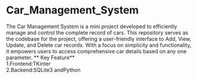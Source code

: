 # Car_Management_System
The Car Management System is a mini project developed to efficiently manage and control the complete record of cars. This repository serves as the codebase for the project, offering a user-friendly interface to Add, View, Update, and Delete car records. With a focus on simplicity and functionality, it empowers users to access comprehensive car details based on any one parameter.
** Key Feature**<br>
1.Frontend:TKinter<br>
2.Backend:SQLite3 andPython

